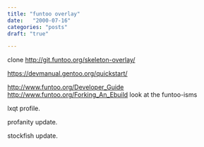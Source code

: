 ```yaml
---
title: "funtoo overlay"
date:   "2000-07-16"
categories: "posts"
draft: "true"

---
```


clone http://git.funtoo.org/skeleton-overlay/

https://devmanual.gentoo.org/quickstart/

http://www.funtoo.org/Developer_Guide  http://www.funtoo.org/Forking_An_Ebuild look at the funtoo-isms

lxqt profile.

profanity update.

stockfish update.
